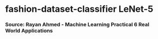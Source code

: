 # fashion-dataset-classifier LeNet-5

### Source: Rayan Ahmed - Machine Learning Practical 6 Real World Applications
